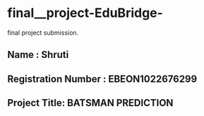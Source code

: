 # final__project-EduBridge-
final project submission.
## Name : Shruti
## Registration Number : EBEON1022676299
## Project Title: BATSMAN PREDICTION




